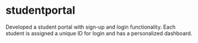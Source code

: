 # studentportal
Developed a student portal with sign-up and login functionality. Each student is assigned a unique ID for login and has a personalized dashboard.  
